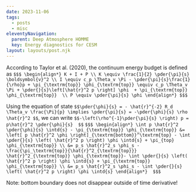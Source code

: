 ```yaml
---
date: 2023-11-06
tags:
  - posts
  - misc
eleventyNavigation:
  parent: Deep Atmosphere HOMME
  key: Energy diagnostics for CESM
layout: layouts/post.njk
---
```



According to Taylor et al. (2020), the continuum energy budget is defined as
`$$$
\begin{align*}
K + I + P \\
K \equiv \frac{1}{2} \pder{\pi}{s} \boldsymbol{v}^2 \\
I \equiv c_p \Theta_v \Pi - \pder{\pi}{s}\frac{1}{\rho}p + \pi_{\textrm{top}} \phi_{\textrm{top}} \equiv c_p \Theta_v \Pi + \pder{}{s}\left[\hat{r}^2 p \right] \phi  + \pi_{\textrm{top}} \phi_{\textrm{top}}  \\
P \equiv \pder{\pi}{s} \phi
\end{align*}
$$$`

Using the equation of state `$$\pder{\phi}{s} = - \hat{r}^{-2} R_d \Theta_v \frac{\Pi}{p} \implies \pder{\pi}{s} = -\pder{\phi}{s} \rho \hat{r}^2 $$`,
we can write `$$-\left(\rho^{-1}\pder{\pi}{s} \right) p = p\hat{r}^2 \pder{\phi}{s}  $$`
`$$$
\begin{align*}
     \int p \hat{r}^2 \pder{\phi}{s} \intd{s} - \pi_{\textrm{top}} \phi_{\textrm{top}} &= \left[ p \hat{r}^2 \phi \right]_{\textrm{bottom}}^\textrm{top} - \int \pder{}{s} \left( \hat{r}^2 p \right) \phi \intd{s} + \pi_{top} \phi_{\textrm{top}} \\
     &= p_s \hat{r}^2_s \phi_s - \frac{\pi_\textrm{top}}{\hat{r}^2_{\textrm{top}}} \hat{r}^2_{\textrm{top}} \phi_{\textrm{top}}- \int \pder{}{s} \left( \hat{r}^2 p \right) \phi \intd{s} + \pi_{\textrm{top}}  \phi_{\textrm{top}} \\
     &= p_s \hat{r}^2_s \phi_s - \int \pder{}{s} \left( \hat{r}^2 p \right) \phi \intd{s}
\end{align*} 
$$$`

Note: bottom boundary does not disappear outside of time derivative!
